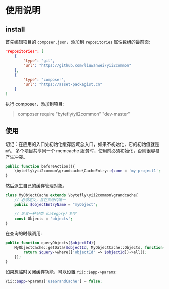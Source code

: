# 使用说明

## install

首先编辑项目的 `composer.json`，添加到 `repositories` 属性数组的最前面:

```JSON
"repositories": [
    {
        "type": "git",
        "url": "https://github.com/liuwanwei/yii2common"
    },
    {
        "type": "composer",
        "url": "https://asset-packagist.cn"
    }
]
```

执行 composer，添加到项目:

>composer require "bytefly/yii2common" "dev-master"

## 使用

切记：在应用的入口处初始化缓存区域总入口，如果不初始化，它的初始值就是 `mf`。
多个项目共享同一个 memcache 服务时，使用前必须初始化，否则很容易产生冲突。

```PHP
public function beforeAction(){
    \bytefly\yii2common\grandcache\CacheEntry::$zone = 'my-project1';
}
```

然后派生自己的缓存管理对象。

```PHP
class MyObjectCache extends \bytefly\yii2common\grandcache{
    // 必须定义，且在系统内唯一
    public $objectEntryName = "myObject";

    // 定义一种分类（category）名字
    const Objects = 'objects';
}
```

在查询的时候调用:

```PHP
public function queryObjects($objectId){
    MyObjectCache::getData($objectId, MyObjectCache::Objects, function() use ($objectId){
        return $query->where(['objectId' => $objectId])->all();
    });
}
```

如果想临时关闭缓存功能，可以设置 `Yii::$app->params`:

```PHP
Yii::$app->params['useGrandCache'] = false;
```
